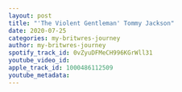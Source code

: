 ```yaml
---
layout: post
title: "'The Violent Gentleman' Tommy Jackson"
date: 2020-07-25
categories: my-britwres-journey
author: my-britwres-journey
spotify_track_id: 0vZyuDFMeCH996KGrWll31
youtube_video_id: 
apple_track_id: 1000486112509
youtube_metadata: 
---
```


